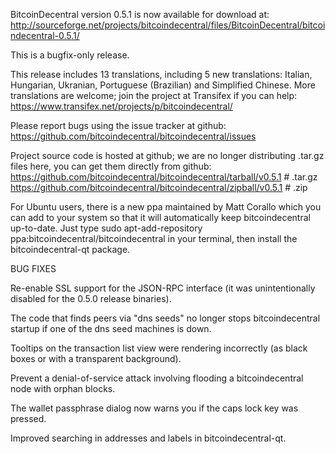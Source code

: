 BitcoinDecentral version 0.5.1 is now available for download at:
http://sourceforge.net/projects/bitcoindecentral/files/BitcoinDecentral/bitcoindecentral-0.5.1/

This is a bugfix-only release.

This release includes 13 translations, including 5 new translations:
Italian, Hungarian, Ukranian, Portuguese (Brazilian) and Simplified Chinese.
More translations are welcome; join the project at Transifex if you can help:
https://www.transifex.net/projects/p/bitcoindecentral/

Please report bugs using the issue tracker at github:
https://github.com/bitcoindecentral/bitcoindecentral/issues

Project source code is hosted at github; we are no longer
distributing .tar.gz files here, you can get them
directly from github:
https://github.com/bitcoindecentral/bitcoindecentral/tarball/v0.5.1  # .tar.gz
https://github.com/bitcoindecentral/bitcoindecentral/zipball/v0.5.1  # .zip

For Ubuntu users, there is a new ppa maintained by Matt Corallo which
you can add to your system so that it will automatically keep
bitcoindecentral up-to-date.  Just type
sudo apt-add-repository ppa:bitcoindecentral/bitcoindecentral
in your terminal, then install the bitcoindecentral-qt package.


BUG FIXES

Re-enable SSL support for the JSON-RPC interface (it was unintentionally
disabled for the 0.5.0 release binaries).

The code that finds peers via "dns seeds" no longer stops bitcoindecentral startup
if one of the dns seed machines is down.

Tooltips on the transaction list view were rendering incorrectly (as black boxes
or with a transparent background).

Prevent a denial-of-service attack involving flooding a bitcoindecentral node with
orphan blocks.

The wallet passphrase dialog now warns you if the caps lock key was pressed.

Improved searching in addresses and labels in bitcoindecentral-qt.
